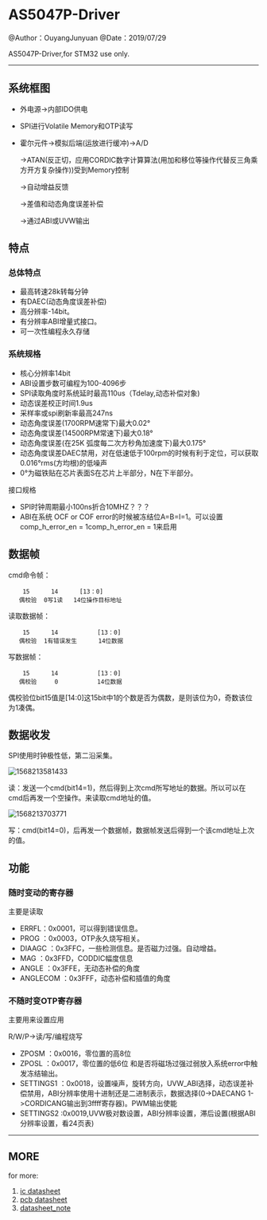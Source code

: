 # AS5047P-Driver

@Author：OuyangJunyuan                                                                                                                                                               @Date：2019/07/29						                                                                                                                                             

AS5047P-Driver,for STM32 use only.

---

## 系统框图

* 外电源->内部IDO供电

* SPI进行Volatile Memory和OTP读写

* 霍尔元件->模拟后端(运放进行缓冲)->A/D

  ->ATAN(反正切，应用CORDIC数字计算算法(用加和移位等操作代替反三角乘方开方复杂操作))受到Memory控制

  ->自动增益反馈

  ->差值和动态角度误差补偿

  ->通过ABI或UVW输出

## 特点

### 总体特点

* 最高转速28k转每分钟
* 有DAEC(动态角度误差补偿)
* 高分辨率-14bit。
* 有分辨率ABI增量式接口。
* 可一次性编程永久存储

### 系统规格

* 核心分辨率14bit
* ABI设置步数可编程为100-4096步
* SPI读取角度时系统延时最高110us（Tdelay,动态补偿对象)
* 动态误差校正时间1.9us
* 采样率或spi刷新率最高247ns
* 动态角度误差(1700RPM速常下)最大0.02°
* 动态角度误差(14500RPM常速下)最大0.18°
* 动态角度误差(在25K 弧度每二次方秒角加速度下)最大0.175°
* 动态角度误差DAEC禁用，对在低速低于100rpm的时候有利于定位，可以获取0.016°rms(方均根)的低噪声
* 0°为磁铁贴在芯片表面S在芯片上半部分，N在下半部分。

接口规格

* SPI时钟周期最小100ns折合10MHZ？？？
* ABI在系统 OCF or COF error的时候被冻结位A=B=I=1。可以设置comp_h_error_en = 1comp_h_error_en = 1来启用

## 数据帧

cmd命令帧：

```
	15   	14   	[13：0]
   偶校验  0写1读   14位操作目标地址
```

读取数据帧：

		15   	14   	     [13：0]
	   偶校验  1有错误发生      14位数据

写数据帧：

```
	15   	14   	     [13：0]
   偶校验     0           14位数据
```

偶校验位bit15值是[14:0]这15bit中1的个数是否为偶数，是则该位为0，奇数该位为1凑偶。

## 数据收发

SPI使用时钟极性低，第二沿采集。

![1568213581433](C:\Users\70654\AppData\Roaming\Typora\typora-user-images\1568213581433.png)

读：发送一个cmd(bit14=1)，然后得到上次cmd所写地址的数据。所以可以在cmd后再发一个空操作。来读取cmd地址的值。

![1568213703771](C:\Users\70654\AppData\Roaming\Typora\typora-user-images\1568213703771.png)

写：cmd(bit14=0)，后再发一个数据帧，数据帧发送后得到一个该cmd地址上次的值。

## 功能

### 随时变动的寄存器

主要是读取

* ERRFL：0x0001，可以得到错误信息。
* PROG ：0x0003，OTP永久烧写相关。
* DIAAGC ：0x3FFC，一些检测信息。是否磁力过强。自动增益。
* MAG ：0x3FFD，CODDIC幅度信息
* ANGLE ：0x3FFE，无动态补偿的角度
* ANGLECOM ：0x3FFF，动态补偿和插值的角度

### 不随时变OTP寄存器

主要用来设置应用

R/W/P->读/写/编程烧写

* ZPOSM ：0x0016，零位置的高8位
* ZPOSL ：0x0017，零位置的低6位 和是否将磁场过强过弱放入系统error中触发冻结输出。
* SETTINGS1 ：0x0018，设置噪声，旋转方向，UVW_ABI选择，动态误差补偿禁用，ABI分辨率使用十进制还是二进制表示，数据选择(0->DAECANG 1->CORDICANG输出到3ffff寄存器)。PWM输出使能
* SETTINGS2 :0x0019,UVW极对数设置，ABI分辨率设置，滞后设置(根据ABI分辨率设置，看24页表)

---

## MORE

for more:

1. [ic datasheet](./datasheet/DataSheet2.pdf)
2. [pcb datasheet](./datasheet/DataSheet1.pdf)
3. [datasheet_note](./note/AS5047p文档解读.pdf)